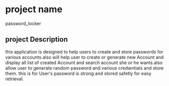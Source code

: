 # project name
password_locker
## project Description
this application is designed to help users to create  and store  passwords for various accounts.also will help user to create  or generate new Account and display all list of created Account  and search account she or he wants.also allow user to generate random password and various credwntials and store them. this is for User's password is strong and stored safetly for easy retrieval.

